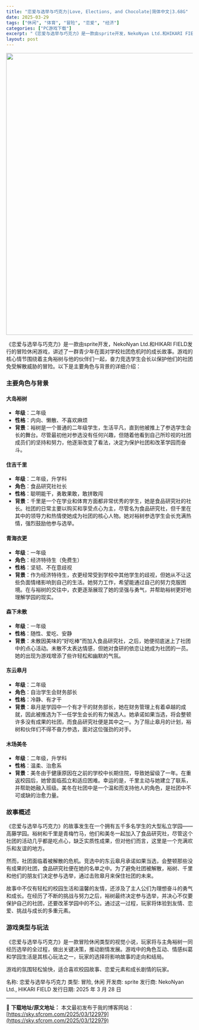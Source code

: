 ```yaml
---
title: "恋爱与选举与巧克力|Love, Elections, and Chocolate|简体中文|3.68G"
date: 2025-03-29
tags: ["休闲", "体育", "冒险", "恋爱", "经济"]
categories: ["PC游戏下载"]
excerpt: "《恋爱与选举与巧克力》是一款由sprite开发，NekoNyan Ltd.和HIKARI FIELD发行的冒险休闲游戏，讲述了一群青少年在面对学校社团危机时的成长故事。游戏的核心情节围绕着主角裕树与他的伙伴们一起，奋力竞选学生会长以保护他们的社团免受解散威胁的冒险。以下是主要角色与背景的详细介绍： &hellip;"
layout: post
---
```


<img class="aligncenter size-full wp-image-122982" src="https://sky.sfcrom.com/wp-content/uploads/2025/03/2025032908283330.webp" alt="" width="1200" height="760" />

《恋爱与选举与巧克力》是一款由sprite开发，NekoNyan Ltd.和HIKARI FIELD发行的冒险休闲游戏，讲述了一群青少年在面对学校社团危机时的成长故事。游戏的核心情节围绕着主角裕树与他的伙伴们一起，奋力竞选学生会长以保护他们的社团免受解散威胁的冒险。以下是主要角色与背景的详细介绍：
<h3>主要角色与背景</h3>
<h4>大岛裕树</h4>
<ul>
 	<li><strong>年级</strong>：二年级</li>
 	<li><strong>性格</strong>：内向、懒散、不喜欢麻烦</li>
 	<li><strong>背景</strong>：裕树是一个普通的二年级学生，生活平凡，直到他被推上了参选学生会长的舞台。尽管最初他对参选没有任何兴趣，但随着他看到自己所珍视的社团成员们的坚持和努力，他逐渐改变了看法，决定为保护社团和改革学园而奋斗。</li>
</ul>
<h4>住吉千里</h4>
<ul>
 	<li><strong>年级</strong>：二年级，升学科</li>
 	<li><strong>角色</strong>：食品研究社社长</li>
 	<li><strong>性格</strong>：聪明能干，勇敢果敢，敢拼敢闯</li>
 	<li><strong>背景</strong>：千里是一个在学业和体育方面都非常优秀的学生，她是食品研究社的社长。社团的日常主要以购买和享受点心为主，尽管名为食品研究社，但千里在其中的领导力和热情使她成为社团的核心人物。她对裕树参选学生会长充满热情，强烈鼓励他参与选举。</li>
</ul>
<h4>青海衣更</h4>
<ul>
 	<li><strong>年级</strong>：一年级</li>
 	<li><strong>角色</strong>：经济特待生（免费生）</li>
 	<li><strong>性格</strong>：坚韧、不在意歧视</li>
 	<li><strong>背景</strong>：作为经济特待生，衣更经常受到学校中其他学生的歧视，但她从不让这些负面情绪影响到自己的生活。她努力工作，希望能通过自己的努力克服困境。在与裕树的交往中，衣更逐渐展现了她的坚强与勇气，并帮助裕树更好地理解学园的现实。</li>
</ul>
<h4>森下未散</h4>
<ul>
 	<li><strong>年级</strong>：一年级</li>
 	<li><strong>性格</strong>：随性、爱吃、安静</li>
 	<li><strong>背景</strong>：未散因美味的“好吃棒”而加入食品研究社，之后，她便彻底迷上了社团中的点心活动。未散不太表达情感，但她对食研的依恋让她成为社团的一员。她的出现为游戏增添了些许轻松和幽默的气氛。</li>
</ul>
<h4>东云皋月</h4>
<ul>
 	<li><strong>年级</strong>：二年级</li>
 	<li><strong>角色</strong>：自治学生会财务部长</li>
 	<li><strong>性格</strong>：冷静、有才干</li>
 	<li><strong>背景</strong>：皋月是学园中一个有才干的财务部长，她在财务管理上有着卓越的成就，因此被推选为下一任学生会长的有力候选人。她承诺如果当选，将会整顿许多没有成果的社团，而食品研究社便是其中之一。为了阻止皋月的计划，裕树和伙伴们不得不奋力参选，面对这位强劲的对手。</li>
</ul>
<h4>木场美冬</h4>
<ul>
 	<li><strong>年级</strong>：二年级，升学科</li>
 	<li><strong>性格</strong>：温柔、治愈系</li>
 	<li><strong>背景</strong>：美冬由于健康原因在之前的学校中长期住院，导致她留级了一年。在重返校园后，她曾面临孤立和适应困难。幸运的是，千里主动与她建立了联系，并帮助她融入班级。美冬在社团中是一个温和而支持他人的角色，是社团中不可或缺的治愈力量。</li>
</ul>
<h3>故事概述</h3>
《恋爱与选举与巧克力》的故事发生在一个拥有五千多名学生的大型私立学园——高藤学园。裕树和千里是青梅竹马，他们和美冬一起加入了食品研究社，尽管这个社团的活动几乎都是吃点心，缺乏实质性成果，但对他们而言，这里是一个充满欢乐和友谊的地方。

然而，社团面临着被解散的危机。竞选中的东云皋月承诺如果当选，会整顿那些没有成果的社团，食品研究社便在她的名单之中。为了避免社团被解散，裕树、千里和他们的朋友们决定参与选举，通过击败皋月来保住社团的未来。

故事中不仅有轻松的校园生活和温馨的友情，还涉及了主人公们为理想奋斗的勇气和成长。在经历了不断的挑战与努力之后，裕树最终决定参与选举，并决心不仅要保护自己的社团，还要改革学园中的不公。通过这一过程，玩家将体验到友情、恋爱、挑战与成长的多重元素。
<h3>游戏类型与玩法</h3>
《恋爱与选举与巧克力》是一款冒险休闲类型的视觉小说，玩家将与主角裕树一同经历选举的全过程，做出关键决策，推动剧情发展。游戏中的角色互动、情感纠葛和学园生活是其核心玩法之一，玩家的选择将影响故事的走向和结局。

游戏的氛围轻松愉快，适合喜欢校园故事、恋爱元素和成长剧情的玩家。

名称: 恋爱与选举与巧克力
类型: 冒险, 休闲
开发商: sprite
发行商: NekoNyan Ltd., HIKARI FIELD
发行日期: 2025 年 3 月 28 日

---
📖 **下载地址/原文地址：** 本文最初发布于我的博客网站：[https://sky.sfcrom.com/2025/03/122979](https://sky.sfcrom.com/2025/03/122979)
